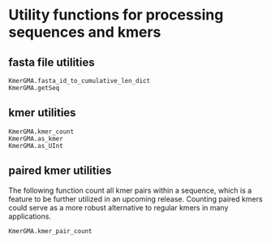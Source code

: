 # Utility functions for processing sequences and kmers
## fasta file utilities
```@docs
KmerGMA.fasta_id_to_cumulative_len_dict
KmerGMA.getSeq
```

## kmer utilities
```@docs
KmerGMA.kmer_count
KmerGMA.as_kmer
KmerGMA.as_UInt
```

## paired kmer utilities
The following function count all kmer pairs within a sequence, which is a feature to be further utilized in an upcoming release. Counting paired kmers could serve as a more robust alternative to regular kmers in many applications.
```@docs
KmerGMA.kmer_pair_count
```